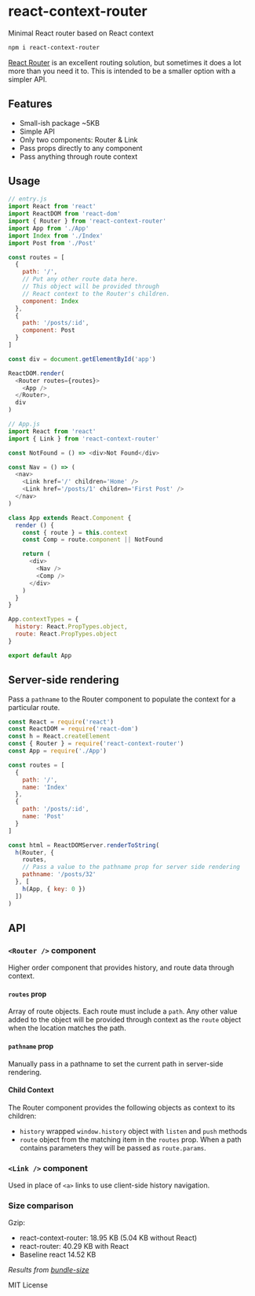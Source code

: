 
# react-context-router

Minimal React router based on React context

```sh
npm i react-context-router
```

[React Router](https://github.com/reactjs/react-router) is an excellent routing solution,
but sometimes it does a lot more than you need it to.
This is intended to be a smaller option with a simpler API.

## Features
- Small-ish package ~5KB
- Simple API
- Only two components: Router & Link
- Pass props directly to any component
- Pass anything through route context

## Usage

```js
// entry.js
import React from 'react'
import ReactDOM from 'react-dom'
import { Router } from 'react-context-router'
import App from './App'
import Index from './Index'
import Post from './Post'

const routes = [
  {
    path: '/',
    // Put any other route data here.
    // This object will be provided through
    // React context to the Router's children.
    component: Index
  },
  {
    path: '/posts/:id',
    component: Post
  }
]

const div = document.getElementById('app')

ReactDOM.render(
  <Router routes={routes}>
    <App />
  </Router>,
  div
)
```

```js
// App.js
import React from 'react'
import { Link } from 'react-context-router'

const NotFound = () => <div>Not Found</div>

const Nav = () => (
  <nav>
    <Link href='/' children='Home' />
    <Link href='/posts/1' children='First Post' />
  </nav>
)

class App extends React.Component {
  render () {
    const { route } = this.context
    const Comp = route.component || NotFound

    return (
      <div>
        <Nav />
        <Comp />
      </div>
    )
  }
}

App.contextTypes = {
  history: React.PropTypes.object,
  route: React.PropTypes.object
}

export default App
```

## Server-side rendering

Pass a `pathname` to the Router component to populate the context for a particular route.

```js
const React = require('react')
const ReactDOM = require('react-dom')
const h = React.createElement
const { Router } = require('react-context-router')
const App = require('./App')

const routes = [
  {
    path: '/',
    name: 'Index'
  },
  {
    path: '/posts/:id',
    name: 'Post'
  }
]

const html = ReactDOMServer.renderToString(
  h(Router, {
    routes,
    // Pass a value to the pathname prop for server side rendering
    pathname: '/posts/32'
  }, [
    h(App, { key: 0 })
  ])
)
```

## API

### `<Router />` component

Higher order component that provides history, and route data through context.

#### `routes` prop
Array of route objects. Each route must include a `path`.
Any other value added to the object will be provided through context as the `route` object when the location matches the path.

#### `pathname` prop
Manually pass in a pathname to set the current path in server-side rendering.

#### Child Context
The Router component provides the following objects as context to its children:
- `history` wrapped `window.history` object with `listen` and `push` methods
- `route` object from the matching item in the `routes` prop. When a path contains parameters they will be passed as `route.params`.

### `<Link />` component
Used in place of `<a>` links to use client-side history navigation.


### Size comparison

Gzip:
- react-context-router: 18.95 KB (5.04 KB without React)
- react-router: 40.29 KB with React
- Baseline react 14.52 KB

*Results from [bundle-size](https://npmjs.com/package/bundle-size)*

MIT License
